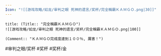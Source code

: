 ```yaml
---
Icon: "![[游戏攻略/如龙/审判之眼 死神的遗言/奖杯/完全稱霸ＫＡＭＧＯ.png|30]]"
---
```

```ad-common-gold-trophy
title: (Title:: "完全稱霸ＫＡＭＧＯ")
![[游戏攻略/如龙/审判之眼 死神的遗言/奖杯/完全稱霸ＫＡＭＧＯ.png|100]]

(Comment:: "ＫＡＭＧＯ完成度達到１００％, 厲害！")
```

#审判之眼/奖杯 #奖杯 #奖杯/金
